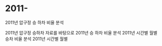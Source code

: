 # 2011-
2011년 압구정 승 하차 비율 분석

2011년 압구정 승하차 자료를 바탕으로 
  2011년 승 하차 비율 분석
  2011년 시간별 월별 승차 비율 분석
  2011년 시간별 월별 
